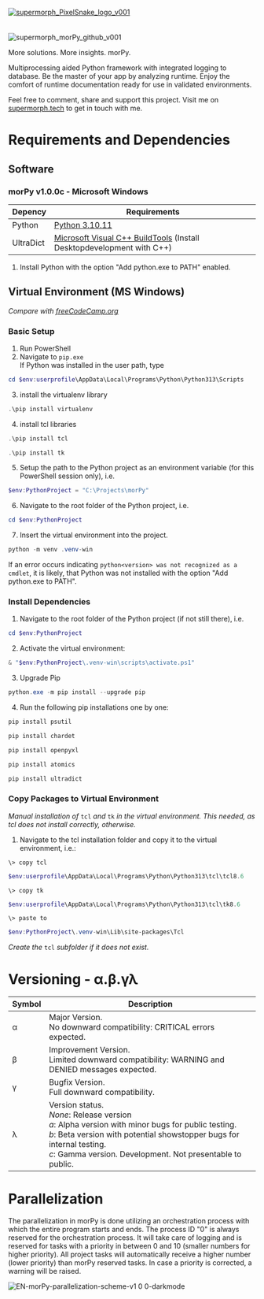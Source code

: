 [![supermorph_PixelSnake_logo_v001](https://github.com/user-attachments/assets/0e92f76c-67db-4ff6-8e58-9ab77a9a6e8e)](https://www.supermorph.tech/)
<br><br><br>
![supermorph_morPy_github_v001](https://github.com/user-attachments/assets/51fd6975-d4cd-4123-b708-552e8fee9c1a)


More solutions. More insights. morPy.

Multiprocessing aided Python framework with integrated logging to database. Be the master of your app by analyzing runtime. Enjoy the comfort of runtime documentation ready for use in validated environments.

Feel free to comment, share and support this project.
Visit me on [supermorph.tech](https://www.supermorph.tech/) to get in touch with me.

# Requirements and Dependencies


## Software

### morPy v1.0.0c - Microsoft Windows

| Depency | Requirements |
| --- | --- |
| Python | [Python 3.10.11](https://www.python.org/downloads/release/python-31011/) |
| UltraDict | [Microsoft Visual C++ BuildTools](https://visualstudio.microsoft.com/visual-cpp-build-tools/) (Install Desktopdevelopment with C++) |

1.  Install Python with the option "Add python.exe to PATH" enabled.

## Virtual Environment (MS Windows)

*Compare with [freeCodeCamp.org](https://www.freecodecamp.org/news/how-to-setup-virtual-environments-in-python/)*

### Basic Setup

1.  Run PowerShell
2.  Navigate to `pip.exe`  
    If Python was installed in the user path, type

```PowerShell
cd $env:userprofile\AppData\Local\Programs\Python\Python313\Scripts
```

3.  install the virtualenv library

```PowerShell
.\pip install virtualenv
```

4.  install tcl libraries

```PowerShell
.\pip install tcl
```

```PowerShell
.\pip install tk
```

5.  Setup the path to the Python project as an environment variable (for this PowerShell session only), i.e.

```PowerShell
$env:PythonProject = "C:\Projects\morPy"
```

6.  Navigate to the root folder of the Python project, i.e.

```PowerShell
cd $env:PythonProject
```

7.  Insert the virtual environment into the project.

```PowerShell
python -m venv .venv-win
```

If an error occurs indicating `python<version> was not recognized as a cmdlet`, it is likely, that Python was not installed with the option "Add python.exe to PATH".

### Install Dependencies

1.  Navigate to the root folder of the Python project (if not still there), i.e.

```PowerShell
cd $env:PythonProject
```

2.  Activate the virtual environment:

```PowerShell
& "$env:PythonProject\.venv-win\scripts\activate.ps1"
```

3.  Upgrade Pip

```PowerShell
python.exe -m pip install --upgrade pip
```

4.  Run the following pip installations one by one:

```PowerShell
pip install psutil
```

```PowerShell
pip install chardet
```

```PowerShell
pip install openpyxl
```

```PowerShell
pip install atomics
```

```PowerShell
pip install ultradict
```

### Copy Packages to Virtual Environment

*Manual installation of* `tcl` *and* `tk` *in the virtual environment. This needed, as tcl does not install correctly, otherwise.*

1.  Navigate to the tcl installation folder and copy it to the virtual environment, i.e.:

`\> copy tcl`

```PowerShell
$env:userprofile\AppData\Local\Programs\Python\Python313\tcl\tcl8.6
```

`\> copy tk`

```PowerShell
$env:userprofile\AppData\Local\Programs\Python\Python313\tcl\tk8.6
```

`\> paste to`

```PowerShell
$env:PythonProject\.venv-win\Lib\site-packages\Tcl
```

*Create the* `tcl` *subfolder if it does not exist.*

# Versioning - α.β.γλ

| Symbol | Description |
| --- | --- |
| α   | Major Version.  <br>No downward compatibility: CRITICAL errors expected. |
| β   | Improvement Version.  <br>Limited downward compatibility: WARNING and DENIED messages expected. |
| γ   | Bugfix Version.  <br>Full downward compatibility. |
| λ   | Version status.  <br>*None*: Release version  <br>*a*: Alpha version with minor bugs for public testing.  <br>*b*: Beta version with potential showstopper bugs for internal testing.  <br>*c*: Gamma version. Development. Not presentable to public. |

# Parallelization

The parallelization in morPy is done utilizing an orchestration process with which the entire program starts and ends. The process ID "0" is always reserved for the orchestration process. It will take care of logging and is reserved for tasks with a priority in between 0 and 10 (smaller numbers for higher priority). All project tasks will automatically receive a higher number (lower priority) than morPy reserved tasks. In case a priority is corrected, a warning will be raised.

![EN-morPy-parallelization-scheme-v1 0 0-darkmode](https://github.com/user-attachments/assets/4f460193-7a01-4c78-a501-16b99aea747b)
